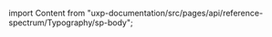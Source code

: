 
import Content from "uxp-documentation/src/pages/api/reference-spectrum/Typography/sp-body";

<Content query="product=photoshop"/>
